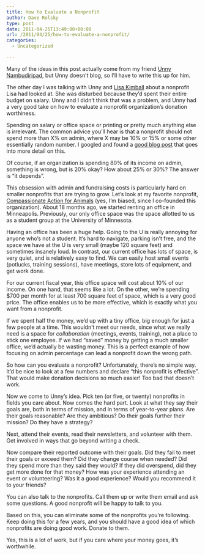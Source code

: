```yaml
---
title: How to Evaluate a Nonprofit
author: Dave Rolsky
type: post
date: 2011-04-25T13:49:00+00:00
url: /2011/04/25/how-to-evaluate-a-nonprofit/
categories:
  - Uncategorized

---
```

Many of the ideas in this post actually come from my friend [Unny Nambudiripad][1], but Unny doesn&#8217;t blog, so I&#8217;ll have to write this up for him.

The other day I was talking with Unny and [Lisa Kimball][1] about a nonprofit Lisa had looked at. She was disturbed because they&#8217;d spent their entire budget on salary. Unny and I didn&#8217;t think that was a problem, and Unny had a very good take on how to evaluate a nonprofit organization&#8217;s donation worthiness.

Spending on salary or office space or printing or pretty much anything else is irrelevant. The common advice you&#8217;ll hear is that a nonprofit should not spend more than X% on admin, where X may be 10% or 15% or some other essentially random number. I googled and found a [good blog post][2] that goes into more detail on this.

Of course, if an organization is spending 80% of its income on admin, something is wrong, but is 20% okay? How about 25% or 30%? The answer is &#8220;it depends&#8221;.

This obsession with admin and fundraising costs is particularly hard on smaller nonprofits that are trying to grow. Let&#8217;s look at my favorite nonprofit, [Compassionate Action for Animals][3] (yes, I&#8217;m biased, since I co-founded this organization). About 18 months ago, we started renting an office in Minneapolis. Previously, our only office space was the space allotted to us as a student group at the University of Minnesota.

Having an office has been a huge help. Going to the U is really annoying for anyone who&#8217;s not a student. It&#8217;s hard to navigate, parking isn&#8217;t free, and the space we have at the U is very small (maybe 120 square feet) and sometimes insanely loud. In contrast, our current office has lots of space, is very quiet, and is relatively easy to find. We can easily host small events (potlucks, training sessions), have meetings, store lots of equipment, and get work done.

For our current fiscal year, this office space will cost about 10% of our income. On one hand, that seems like a lot. On the other, we&#8217;re spending $700 per month for at least 700 square feet of space, which is a very good price. The office enables us to be more effective, which is exactly what you want from a nonprofit.

If we spent half the money, we&#8217;d up with a tiny office, big enough for just a few people at a time. This wouldn&#8217;t meet our needs, since what we really need is a space for _collaboration_ (meetings, events, training), not a place to stick one employee. If we had &#8220;saved&#8221; money by getting a much smaller office, we&#8217;d actually be wasting money. This is a perfect example of how focusing on admin percentage can lead a nonprofit down the wrong path.

So how can you evaluate a nonprofit? Unfortunately, there&#8217;s no simple way. It&#8217;d be nice to look at a few numbers and declare &#8220;this nonprofit is effective&#8221;. That would make donation decisions so much easier! Too bad that doesn&#8217;t work.

Now we come to Unny&#8217;s idea. Pick ten (or five, or twenty) nonprofits in fields you care about. Now comes the hard part. Look at what they say their goals are, both in terms of mission, and in terms of year-to-year plans. Are their goals reasonable? Are they ambitious? Do their goals further their mission? Do they have a strategy?

Next, attend their events, read their newsletters, and volunteer with them. Get involved in ways that go beyond writing a check.

Now compare their reported outcome with their goals. Did they fail to meet their goals or exceed them? Did they change course when needed? Did they spend more than they said they would? If they did overspend, did they get more done for that money? How was your experience attending an event or volunteering? Was it a good experience? Would you recommend it to your friends?

You can also talk to the nonprofits. Call them up or write them email and ask some questions. A good nonprofit will be happy to talk to you.

Based on this, you can eliminate some of the nonprofits you&#8217;re following. Keep doing this for a few years, and you should have a good idea of which nonprofits are doing good work. Donate to them.

Yes, this is a lot of work, but if you care where your money goes, it&#8217;s worthwhile.

 [1]: http://www.exploreveg.org/do/board.html
 [2]: http://missionbased.blogspot.com/2007/03/admin-percentage-is-dumb-metric.html
 [3]: http://exploreveg.org